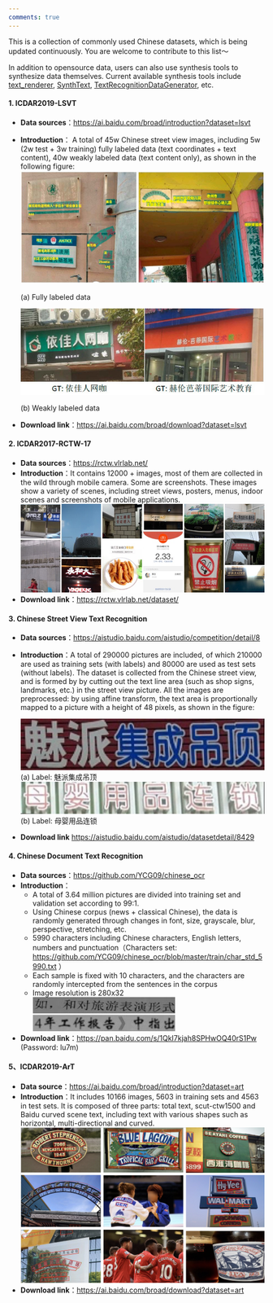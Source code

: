 ```yaml
---
comments: true
---
```


This is a collection of commonly used Chinese datasets, which is being updated continuously. You are welcome to contribute to this list～

In addition to opensource data, users can also use synthesis tools to synthesize data themselves. Current available synthesis tools include [text_renderer](https://github.com/Sanster/text_renderer), [SynthText](https://github.com/ankush-me/SynthText), [TextRecognitionDataGenerator](https://github.com/Belval/TextRecognitionDataGenerator), etc.

#### 1. ICDAR2019-LSVT
- **Data sources**：https://ai.baidu.com/broad/introduction?dataset=lsvt
- **Introduction**： A total of 45w Chinese street view images, including 5w (2w test + 3w training) fully labeled data (text coordinates + text content), 40w weakly labeled data (text content only), as shown in the following figure:
    ![](./images/LSVT_1.jpg)

    (a) Fully labeled data

    ![](./images/LSVT_2.jpg)

    (b) Weakly labeled data
- **Download link**：https://ai.baidu.com/broad/download?dataset=lsvt

#### 2. ICDAR2017-RCTW-17
- **Data sources**：https://rctw.vlrlab.net/
- **Introduction**：It contains 12000 + images, most of them are collected in the wild through mobile camera. Some are screenshots. These images show a variety of scenes, including street views, posters, menus, indoor scenes and screenshots of mobile applications.
    ![](./images/rctw.jpg)
- **Download link**：https://rctw.vlrlab.net/dataset/

#### 3. Chinese Street View Text Recognition
- **Data sources**：https://aistudio.baidu.com/aistudio/competition/detail/8
- **Introduction**：A total of 290000 pictures are included, of which 210000 are used as training sets (with labels) and 80000 are used as test sets (without labels). The dataset is collected from the Chinese street view, and is formed by by cutting out the text line area (such as shop signs, landmarks, etc.) in the street view picture. All the images are preprocessed: by using affine transform, the text area is proportionally mapped to a picture with a height of 48 pixels, as shown in the figure:

    ![](./images/ch_street_rec_1.png)
    (a) Label: 魅派集成吊顶
    ![](./images/ch_street_rec_2.png)
    (b) Label: 母婴用品连锁
- **Download link**
https://aistudio.baidu.com/aistudio/datasetdetail/8429

#### 4. Chinese Document Text Recognition
- **Data sources**：https://github.com/YCG09/chinese_ocr
- **Introduction**：
    - A total of 3.64 million pictures are divided into training set and validation set according to 99:1.
    - Using Chinese corpus (news + classical Chinese), the data is randomly generated through changes in font, size, grayscale, blur, perspective, stretching, etc.
    - 5990 characters including Chinese characters, English letters, numbers and punctuation（Characters set: https://github.com/YCG09/chinese_ocr/blob/master/train/char_std_5990.txt ）
    - Each sample is fixed with 10 characters, and the characters are randomly intercepted from the sentences in the corpus
    - Image resolution is 280x32
    ![](./images/ch_doc1.jpg)
    ![](./images/ch_doc3.jpg)
- **Download link**：https://pan.baidu.com/s/1QkI7kjah8SPHwOQ40rS1Pw (Password: lu7m)

#### 5、ICDAR2019-ArT
- **Data source**：https://ai.baidu.com/broad/introduction?dataset=art
- **Introduction**：It includes 10166 images, 5603 in training sets and 4563 in test sets. It is composed of three parts: total text, scut-ctw1500 and Baidu curved scene text, including text with various shapes such as horizontal, multi-directional and curved.
    ![](./images/ArT.jpg)
- **Download link**：https://ai.baidu.com/broad/download?dataset=art
